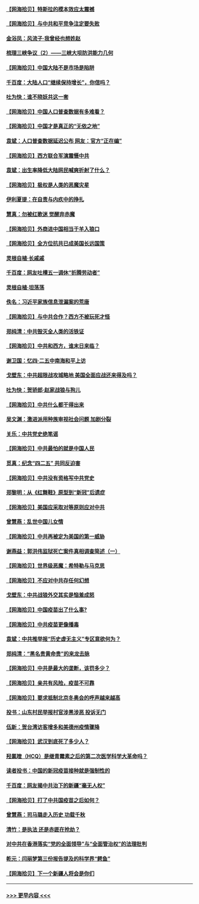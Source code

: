 #### [【网海拾贝】特斯拉的模本效应太震撼](../pages/nsc993/n12925626.md?t=05081051) 
#### [【网海拾贝】与中共和平竞争注定要失败](../pages/nsc993/n12923326.md?t=05081051) 
#### [金浴凤：风流子‧我曾经也想姓赵](../pages/nsc993/n12920911.md?t=05081051) 
#### [梳理三峡争议（2）——三峡大坝防洪能力几何](../pages/nsc993/n12920173.md?t=05081051) 
#### [【网海拾贝】中国大陆不是市场是陷阱](../pages/nsc993/n12920143.md?t=05081051) 
#### [千百度：大陆人口“继续保持增长”，你信吗？](../pages/nsc993/n12918946.md?t=05081051) 
#### [吐为快：谁不晓妖共这一套](../pages/nsc993/n12918941.md?t=05081051) 
#### [【网海拾贝】中国人口普查数据有多难看？](../pages/nsc993/n12917822.md?t=05081051) 
#### [【网海拾贝】中国才是真正的“无依之地”](../pages/nsc993/n12915845.md?t=05081051) 
#### [袁斌：人口普查数据延迟公布 网友：官方“正在编”](../pages/nsc993/n12915748.md?t=05081051) 
#### [【网海拾贝】西方联合军演震慑中共](../pages/nsc993/n12913466.md?t=05081051) 
#### [袁斌：出生率降低大陆网民喊爽折射了什么？](../pages/nsc993/n12913365.md?t=05081051) 
#### [【网海拾贝】极权是人类的恶魔灾星](../pages/nsc993/n12910697.md?t=05081051) 
#### [伊利夏提：在自责与内疚中的挣扎](../pages/nsc993/n12910493.md?t=05081051) 
#### [慧真：勿被红歌迷 觉醒弃赤魔](../pages/nsc993/n12910485.md?t=05081051) 
#### [【网海拾贝】外商进中国相当于羊入狼口](../pages/nsc993/n12908274.md?t=05081051) 
#### [【网海拾贝】全方位抗共已成美国长远国策](../pages/nsc993/n12906878.md?t=05081051) 
#### [灵根自植‧长戚戚](../pages/nsc993/n12905585.md?t=05081051) 
#### [千百度：网友吐槽五一调休“折腾劳动者”](../pages/nsc993/n12905934.md?t=05081051) 
#### [灵根自植‧坦荡荡](../pages/nsc993/n12905562.md?t=05081051) 
#### [佚名：习近平家族信息泄漏案的荒唐](../pages/nsc993/n12904705.md?t=05081051) 
#### [【网海拾贝】与中共合作？西方不被玩死才怪](../pages/nsc993/n12903873.md?t=05081051) 
#### [郑纯清：中共毁灭全人类的活铁证](../pages/nsc993/n12903785.md?t=05081051) 
#### [【网海拾贝】中共和西方，谁末日来临？](../pages/nsc993/n12903482.md?t=05081051) 
#### [谢卫国：忆四‧二五中南海和平上访](../pages/nsc993/n12902192.md?t=05081051) 
#### [戈壁东：中共超限战攻城略地 美国全面应战还来得及吗？](../pages/nsc993/n12902297.md?t=05081051) 
#### [吐为快：贺骄郎‧赵家战狼与狗儿](../pages/nsc993/n12902280.md?t=05081051) 
#### [【网海拾贝】中共什么都干得出来](../pages/nsc993/n12897500.md?t=05081051) 
#### [吴文渊：激进派用种族审视社会问题 加剧分裂](../pages/nsc993/n12893881.md?t=05081051) 
#### [关乐：中共党史绝笔谣](../pages/nsc993/n12897270.md?t=05081051) 
#### [【网海拾贝】中共最怕的就是中国人民](../pages/nsc993/n12894705.md?t=05081051) 
#### [觅真：纪念“四二五” 共同反迫害](../pages/nsc993/n12894553.md?t=05081051) 
#### [【网海拾贝】中共没有资格写中共党史](../pages/nsc993/n12892231.md?t=05081051) 
#### [郑黎明：从《红舞鞋》原型到“新冠”后遗症](../pages/nsc993/n12890469.md?t=05081051) 
#### [【网海拾贝】美国应采取对等原则应对中共](../pages/nsc993/n12889176.md?t=05081051) 
#### [曾慧燕：乱世中国儿女情](../pages/nsc993/n12887931.md?t=05081051) 
#### [【网海拾贝】中共再被定为美国的第一威胁](../pages/nsc993/n12887580.md?t=05081051) 
#### [谢燕益：郭洪伟监狱死亡案件真相调查简述（一）](../pages/nsc993/n12885648.md?t=05081051) 
#### [【网海拾贝】世界级恶魔：希特勒与马克思](../pages/nsc993/n12884062.md?t=05081051) 
#### [【网海拾贝】不应对中共存任何幻想](../pages/nsc993/n12881460.md?t=05081051) 
#### [戈壁东：中共战狼外交其实是恼羞成怒](../pages/nsc993/n12880392.md?t=05081051) 
#### [【网海拾贝】中国疫苗出了什么事?](../pages/nsc993/n12879124.md?t=05081051) 
#### [【网海拾贝】中共疫苗更像播毒](../pages/nsc993/n12876631.md?t=05081051) 
#### [袁斌：中共推举报“历史虚无主义”专区意欲何为？](../pages/nsc993/n12876530.md?t=05081051) 
#### [郑纯清：“黑名贵黄命贵”的来龙去脉](../pages/nsc993/n12875589.md?t=05081051) 
#### [【网海拾贝】中共是最大的垄断，该罚多少？](../pages/nsc993/n12874006.md?t=05081051) 
#### [【网海拾贝】亲共有风险，疫苗不可靠](../pages/nsc993/n12872224.md?t=05081051) 
#### [【网海拾贝】要求抵制北京冬奥会的呼声越来越高](../pages/nsc993/n12868962.md?t=05081051) 
#### [投书：山东村民举报村官涉黑涉恶 投诉无门](../pages/nsc993/n12869726.md?t=05081051) 
#### [伍新：贺台湾访客增多和美德州疫情骤降](../pages/nsc993/n12865651.md?t=05081051) 
#### [【网海拾贝】武汉到底死了多少人？](../pages/nsc993/n12863707.md?t=05081051) 
#### [羟氯喹（HCQ）是继青霉素之后的第二次医学科学大革命吗？](../pages/nsc993/n12638564.md?t=05081051) 
#### [读者投书：中国的新冠疫苗接种就是强制性的](../pages/nsc993/n12859932.md?t=05081051) 
#### [千百度：网友揭中共治下的新疆“毫无人权”](../pages/nsc993/n12858385.md?t=05081051) 
#### [【网海拾贝】打了中共国疫苗之后如何？](../pages/nsc993/n12857866.md?t=05081051) 
#### [曾慧燕：司马璐走入历史 功载千秋](../pages/nsc993/n12856996.md?t=05081051) 
#### [清竹：是执法 还是赤匪在抢劫？](../pages/nsc993/n12856952.md?t=05081051) 
#### [对中共在香港落实“党的全面领导”与“全面管治权”的法理批判](../pages/nsc993/n12856929.md?t=05081051) 
#### [乾元：闫丽梦第三份报告提及的科学界“鳄鱼”](../pages/nsc993/n12855985.md?t=05081051) 
#### [【网海拾贝】下一个新疆人将会是你们](../pages/nsc993/n12855864.md?t=05081051) 

----
#### [ >>> 更早内容 <<< ](../indexes/nsc993-earlier.md)
